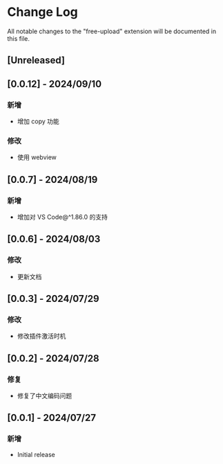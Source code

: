 # Change Log

All notable changes to the "free-upload" extension will be documented in this file.

## [Unreleased]

## [0.0.12] - 2024/09/10

### 新增

- 增加 copy 功能

### 修改

- 使用 webview

## [0.0.7] - 2024/08/19

### 新增

- 增加对 VS Code@^1.86.0 的支持

## [0.0.6] - 2024/08/03

### 修改

- 更新文档

## [0.0.3] - 2024/07/29

### 修改

- 修改插件激活时机

## [0.0.2] - 2024/07/28

### 修复

- 修复了中文编码问题

## [0.0.1] - 2024/07/27

### 新增

- Initial release
